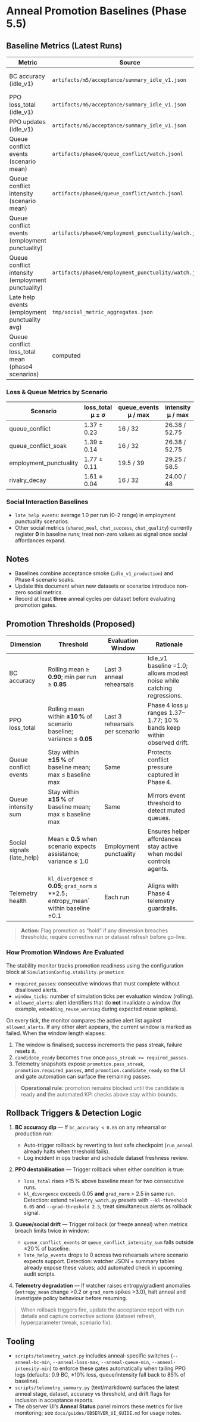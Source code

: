 # Anneal Promotion Baselines (Phase 5.5)

## Baseline Metrics (Latest Runs)

| Metric | Source | Value |
| --- | --- | --- |
| BC accuracy (idle_v1) | `artifacts/m5/acceptance/summary_idle_v1.json` | **1.00** (threshold 0.80)
| PPO loss_total (idle_v1) | `artifacts/m5/acceptance/summary_idle_v1.json` | 0.2265 |
| PPO updates (idle_v1) | `artifacts/m5/acceptance/summary_idle_v1.json` | 14 |
| Queue conflict events (scenario mean) | `artifacts/phase4/queue_conflict/watch.jsonl` | 16 (max 32) |
| Queue conflict intensity (scenario mean) | `artifacts/phase4/queue_conflict/watch.jsonl` | 26.4 (max 52.75) |
| Queue conflict events (employment punctuality) | `artifacts/phase4/employment_punctuality/watch.jsonl` | 19.5 (max 39) |
| Queue conflict intensity (employment punctuality) | `artifacts/phase4/employment_punctuality/watch.jsonl` | 29.3 (max 58.5) |
| Late help events (employment punctuality avg) | `tmp/social_metric_aggregates.json` | 1.0 |
| Queue conflict loss_total mean (phase4 scenarios) | computed | see table below |

### Loss & Queue Metrics by Scenario

| Scenario | loss_total μ ± σ | queue_events μ / max | intensity μ / max |
| --- | --- | --- | --- |
| queue_conflict | 1.37 ± 0.23 | 16 / 32 | 26.38 / 52.75 |
| queue_conflict_soak | 1.39 ± 0.14 | 16 / 32 | 26.38 / 52.75 |
| employment_punctuality | 1.77 ± 0.11 | 19.5 / 39 | 29.25 / 58.5 |
| rivalry_decay | 1.61 ± 0.04 | 16 / 32 | 24.00 / 48 |

### Social Interaction Baselines

- `late_help_events`: average 1.0 per run (0–2 range) in employment punctuality scenarios.
- Other social metrics (`shared_meal`, `chat_success`, `chat_quality`) currently register **0** in baseline runs; treat non-zero values as signal once social affordances expand.

## Notes

- Baselines combine acceptance smoke (`idle_v1_production`) and Phase 4 scenario soaks.
- Update this document when new datasets or scenarios introduce non-zero social metrics.
- Record at least **three** anneal cycles per dataset before evaluating promotion gates.

## Promotion Thresholds (Proposed)

| Dimension | Threshold | Evaluation Window | Rationale |
| --- | --- | --- | --- |
| BC accuracy | Rolling mean ≥ **0.90**; min per run ≥ **0.85** | Last 3 anneal rehearsals | Idle_v1 baseline =1.0; allows modest noise while catching regressions. |
| PPO loss_total | Rolling mean within **±10 %** of scenario baseline; variance ≤ **0.05** | Last 3 rehearsals per scenario | Phase 4 loss μ ranges 1.37–1.77; 10 % bands keep within observed drift. |
| Queue conflict events | Stay within **±15 %** of baseline mean; max ≤ baseline max | Same | Protects conflict pressure captured in Phase 4. |
| Queue intensity sum | Stay within **±15 %** of baseline mean; max ≤ baseline max | Same | Mirrors event threshold to detect muted queues. |
| Social signals (late_help) | Mean ≥ **0.5** when scenario expects assistance; variance ≤ 1.0 | Employment punctuality | Ensures helper affordances stay active when model controls agents. |
| Telemetry health | `kl_divergence` ≤ **0.05**; `grad_norm` ≤ **2.5`; `entropy_mean` within baseline ±0.1 | Each run | Aligns with Phase 4 telemetry guardrails. |

> **Action:** Flag promotion as “hold” if any dimension breaches thresholds; require corrective run or dataset refresh before go-live.

### How Promotion Windows Are Evaluated

The stability monitor tracks promotion readiness using the configuration block at
`SimulationConfig.stability.promotion`:

- `required_passes`: consecutive windows that must complete without disallowed alerts.
- `window_ticks`: number of simulation ticks per evaluation window (rolling).
- `allowed_alerts`: alert identifiers that do **not** invalidate a window (for example,
  `embedding_reuse_warning` during expected reuse spikes).

On every tick, the monitor compares the active alert list against `allowed_alerts`.
If any other alert appears, the current window is marked as failed. When the window
length elapses:

1. The window is finalised; success increments the pass streak, failure resets it.
2. `candidate_ready` becomes `True` once `pass_streak >= required_passes`.
3. Telemetry snapshots expose `promotion.pass_streak`, `promotion.required_passes`,
   and `promotion.candidate_ready` so the UI and gate automation can surface the
   remaining passes.

> **Operational rule:** promotion remains blocked until the candidate is ready **and**
> the automated KPI checks above stay within bounds.

## Rollback Triggers & Detection Logic

1. **BC accuracy dip** — If `bc_accuracy < 0.85` on any rehearsal or production run:
   - Auto-trigger rollback by reverting to last safe checkpoint (`run_anneal` already halts when threshold fails).
   - Log incident in ops tracker and schedule dataset freshness review.

2. **PPO destabilisation** — Trigger rollback when either condition is true:
   - `loss_total` rises >15 % above baseline mean for two consecutive runs.
   - `kl_divergence` exceeds 0.05 **and** `grad_norm` > 2.5 in same run.
   Detection: extend `telemetry_watch.py` presets with `--kl-threshold 0.05` and `--grad-threshold 2.5`; treat simultaneous alerts as rollback signal.

3. **Queue/social drift** — Trigger rollback (or freeze anneal) when metrics breach limits twice in window:
   - `queue_conflict_events` or `queue_conflict_intensity_sum` falls outside ±20 % of baseline.
   - `late_help_events` drops to 0 across two rehearsals where scenario expects support.
   Detection: watcher JSON + summary tables already expose these values; add automated check in upcoming audit scripts.

4. **Telemetry degradation** — If watcher raises entropy/gradient anomalies (`entropy_mean` change >0.2 or `grad_norm` spikes >3.0), halt anneal and investigate policy behaviour before resuming.

> When rollback triggers fire, update the acceptance report with run details and capture corrective actions (dataset refresh, hyperparameter tweak, scenario fix).

## Tooling
- `scripts/telemetry_watch.py` includes anneal-specific switches (`--anneal-bc-min`, `--anneal-loss-max`, `--anneal-queue-min`, `--anneal-intensity-min`) to enforce these gates automatically when tailing PPO logs (defaults: 0.9 BC, ±10% loss, queue/intensity fall back to 85% of baseline).
- `scripts/telemetry_summary.py` (text/markdown) surfaces the latest anneal stage, dataset, accuracy vs threshold, and drift flags for inclusion in acceptance reports.
- The observer UI’s **Anneal Status** panel mirrors these metrics for live monitoring; see `docs/guides/OBSERVER_UI_GUIDE.md` for usage notes.
